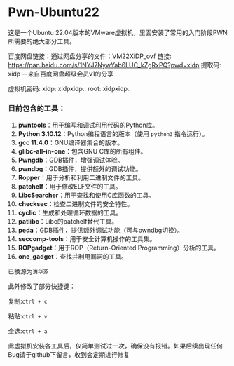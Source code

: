 # Pwn-Ubuntu22
这是一个Ubuntu 22.04版本的VMware虚拟机，里面安装了常用的入门阶段PWN所需要的绝大部分工具。

百度网盘链接：通过网盘分享的文件：VM22XiDP_ovf
链接: https://pan.baidu.com/s/1NYJ7NywYab6LUC_kZgRxPQ?pwd=xidp 提取码: xidp 
--来自百度网盘超级会员v1的分享

虚拟机密码:
xidp: xidpxidp..
root: xidpxidp..

### 目前包含的工具：

1. **pwntools**：用于编写和调试利用代码的Python库。
2. **Python 3.10.12**：Python编程语言的版本（使用 `python3` 指令运行）。
3. **gcc 11.4.0**：GNU编译器集合的版本。
4. **glibc-all-in-one**：包含GNU C库的所有组件。
5. **Pwngdb**：GDB插件，增强调试体验。
6. **pwndbg**：GDB插件，提供额外的调试功能。
7. **Ropper**：用于分析和利用二进制文件的工具。
8. **patchelf**：用于修改ELF文件的工具。
9. **LibcSearcher**：用于查找和使用C库函数的工具。
10. **checksec**：检查二进制文件的安全特性。
11. **cyclic**：生成和处理循环数据的工具。
12. **patlibc**：Libc的patchelf替代工具。
13. **peda**：GDB插件，提供额外调试功能（可与pwndbg切换）。
14. **seccomp-tools**：用于安全计算机操作的工具集。
15. **ROPgadget**：用于ROP（Return-Oriented Programming）分析的工具。
16. **one_gadget**：查找并利用漏洞的工具。

已换源为`清华源`

此外修改了部分快捷键：

复制:`ctrl + c`

粘贴:`ctrl + v`

全选:`ctrl + a`


此虚拟机安装各工具后，仅简单测试过一次，确保没有报错。如果后续出现任何Bug请于github下留言，收到会定期进行修复
